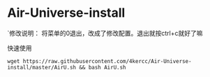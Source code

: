 # Air-Universe-install

`修改说明： 将菜单的0退出，改成了修改配置。退出就按ctrl+c就好了嘛

快速使用
```shell
wget https://raw.githubusercontent.com/4kercc/Air-Universe-install/master/AirU.sh && bash AirU.sh
```


